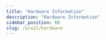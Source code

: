 ```yaml
---
title: "Hardware Information"
description: "Hardware Information"
sidebar_position: 60
slug: /x/x2l/hardware
---
```


<DocCardList />
